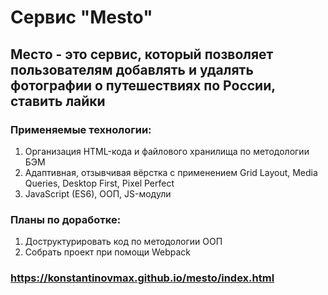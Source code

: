 # Сервис "Mesto"

## Место - это сервис, который позволяет пользователям добавлять и удалять фотографии о путешествиях по России, ставить лайки

### Применяемые технологии:
1. Организация HTML-кода и файлового хранилища по методологии БЭМ
2. Адаптивная, отзывчивая вёрстка с применением Grid Layout, Media Queries, Desktop First, Pixel Perfect
3. JavaScript (ES6), ООП, JS-модули

### Планы по доработке:
1. Доструктурировать код по методологии ООП
2. Собрать проект при помощи Webpack

### https://konstantinovmax.github.io/mesto/index.html
